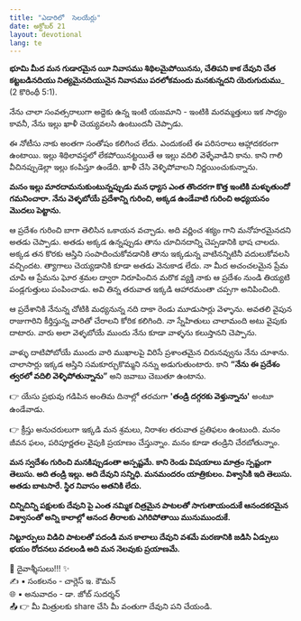 ```yaml
---
title: "ఎడారిలో  సెలయేర్లు"
date: అక్టోబర్ 21
layout: devotional
lang: te
---
```


**భూమి మీద మన గుడారమైన యీ నివాసము శిథిలమైపోయినను, చేతిపని కాక దేవుని చేత కట్టబడినదియు నిత్యమైనదియునైన నివాసము పరలోకమందు మనకున్నదని యెరుగుదుము**_ (2 కొరింథీ 5:1). 

నేను చాలా సంవత్సరాలుగా అద్దెకు ఉన్న ఇంటి యజమాని - ఇంటికి మరమ్మత్తులు ఇక సాధ్యం కావనీ, నేను ఇల్లు ఖాళీ చెయ్యవలసి ఉంటుందనీ చెప్పాడు.

ఈ నోటీసు నాకు అంతగా సంతోషం కలిగించ లేదు. ఎందుకంటే ఈ పరిసరాలు ఆహ్లాదకరంగా ఉంటాయి. ఇల్లు శిథిలావస్థలో లేకపోయినట్టయితే ఆ ఇల్లు వదిలి వెళ్ళేవాడిని కాను. కాని గాలి వీచినప్పుడెల్లా ఇల్లు కంపిస్తూ ఉండేది. ఖాళీ చేసి వెళ్ళిపోవాలని నిర్ణయించుకున్నాను.

**మనం ఇల్లు మారదామనుకుంటున్నప్పుడు మన ధ్యాస ఎంత తొందరగా కొత్త ఇంటికి మళ్ళుతుందో గమనించారా. నేను వెళ్ళబోయే ప్రదేశాన్ని గురించి, అక్కడ ఉండేవాటి గురించి అధ్యయనం మొదలు పెట్టాను.**

 ఆ ప్రదేశం గురించి బాగా తెలిసిన ఒకాయన వచ్చాడు. అది వర్ణించ శక్యం గాని మనోహరమైనదని అతడు చెప్పాడు. అతడు అక్కడ ఉన్నప్పుడు తాను చూచినదాన్ని చెప్పడానికి భాష చాలదు. అక్కడ తన కొరకు ఆస్తిని సంపాదించుకోవడానికి తాను ఇక్కడున్న వాటినన్నిటినీ వదులుకోవలసి వచ్చిందట. త్యాగాలు చెయ్యడానికి కూడా అతడు వెనుకాడ లేదు. నా మీద అచంచలమైన ప్రేమ చూపి ఆ ప్రేమను ఘోర శ్రమల ద్వారా నిరూపించిన మరొక వ్యక్తి నాకు ఆ ప్రదేశం నుండి తియ్యటి పండ్లగుత్తులు పంపించాడు. అవి తిన్న తరువాత ఇక్కడి ఆహారమంతా చప్పగా అనిపించింది.

ఆ ప్రదేశానికి నేనున్న చోటికి మధ్యనున్న నది దాకా రెండు మూడుసార్లు వెళ్ళాను. అవతలి వైపున రాజుగారిని కీర్తిస్తున్న వారితో చేరాలని కోరిక కలిగింది. నా స్నేహితులు చాలామంది అటు వైపుకు దాటారు. వారు అలా వెళ్ళబోయే ముందు నేను కూడా వాళ్ళను కలుస్తానని చెప్పాను.

వాళ్ళు దాటిపోబోయే ముందు వారి ముఖాలపై విరిసే ప్రశాంతమైన చిరునవ్వును నేను చూశాను. చాలాసార్లు ఇక్కడ ఆస్తిని సమకూర్చుకొమ్మని నన్ను అడుగుతుంటారు. కాని **“నేను ఈ ప్రదేశం త్వరలో వదిలి వెళ్ళిపోతున్నాను”** అని జవాబు చెబుతూ ఉంటాను.

👉 యేసు ప్రభువు గడిపిన అంతిమ దినాల్లో తరచుగా **'తండ్రి దగ్గరకు వెళ్తున్నాను'** అంటూ ఉండేవాడు.

👉 క్రీస్తు అనుచరులుగా ఇక్కడి మన శ్రమలు, నిరాశల తరువాత ప్రతిఫలం ఉంటుంది. మనం జీవన ఫలం, పరిపూర్ణతల వైపుకి ప్రయాణం చేస్తున్నాం. మనం కూడా తండ్రిని చేరబోతున్నాం. 

**మన స్వదేశం గురించి మనకిప్పుడంతా అస్పష్టమే. కాని రెండు విషయాలు మాత్రం స్పష్టంగా తెలుసు. అది తండ్రి ఇల్లు. అది దేవుని సన్నిధి. మనమందరం యాత్రికులం. విశ్వాసికి ఇది తెలుసు. అతడు బాటసారే. స్థిర నివాసం అతనికి లేదు.**

**చిన్నిచిన్ని పక్షులకు దేవుని పై ఎంత నమ్మిక చిత్రమైన పాటలతో సాగుతాయందుకే ఆనందకరమైన విశ్వాసంతో అన్ని కాలాల్లో ఆనంద తీరాలకు ఎగిరిపోతాయి మునుముందుకే.**

**నిట్టూర్పులు విడిచి పాటలతో పదండి మన కాలాలు దేవుని వశమే మరణానికి జడిసి ఏడ్పులు భయం రోదనలు వదలండి అది మన నెలవుకు ప్రయాణమే.**

<div class="blessing">🙏 <span class="bless-text">దైవాశ్శీసులు!!!</span> ✨</div>

<div class="credit">✍️ <span class="credit-text">▪ సంకలనం - చార్లెస్ ఇ. కౌమన్</span></div>
<div class="credit">🌐 <span class="credit-text">▪ అనువాదం - డా. జోబ్ సుదర్శన్</span></div>


<div class="share">📤 👉 <span class="share-text">మీ మిత్రులకు share చేసి మీ వంతుగా దేవుని పని చేయండి.</span></div>
